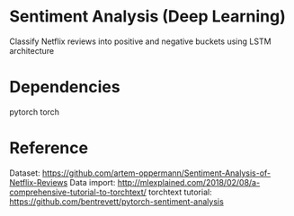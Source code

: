# Sentiment Analysis (Deep Learning)

Classify Netflix reviews into positive and negative buckets using LSTM architecture

# Dependencies
pytorch
torch

# Reference
Dataset: https://github.com/artem-oppermann/Sentiment-Analysis-of-Netflix-Reviews
Data import: http://mlexplained.com/2018/02/08/a-comprehensive-tutorial-to-torchtext/
torchtext tutorial: https://github.com/bentrevett/pytorch-sentiment-analysis

